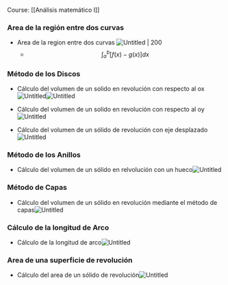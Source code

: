 Course: [[Análisis matemático I]]
### Area de la región entre dos curvas

- Area de la region entre dos curvas ![Untitled | 200](Images/Aplicaciones%20de%20la%20Integral%20Definida/Untitled.png)
	- $$\int_a^b[f(x)-g(x)]dx$$

### Método de los Discos
- Cálculo del volumen de un solido en revolución con respecto al ox ![Untitled](Images/Aplicaciones%20de%20la%20Integral%20Definida/Untitled%203.png)![Untitled](Images/Aplicaciones%20de%20la%20Integral%20Definida/Untitled%204.png)

- Cálculo del volumen de un solido en revolución con respecto al oy![Untitled](Images/Aplicaciones%20de%20la%20Integral%20Definida/Untitled%205.png)

- Cálculo del volumen de un sólido de revolución con eje desplazado![Untitled](Images/Aplicaciones%20de%20la%20Integral%20Definida/Untitled%206.png)


### Método de los Anillos
- Cálculo del volumen de un sólido en relvolución con un hueco![Untitled](Images/Aplicaciones%20de%20la%20Integral%20Definida/Untitled%207.png)

### Método de Capas
- Cálculo del volumen de un sólido en revolución mediante el método de capas![Untitled](Images/Aplicaciones%20de%20la%20Integral%20Definida/Untitled%208.png)


### Cálculo de la longitud de Arco
- Cálculo de la longitud de arco![Untitled](Images/Aplicaciones%20de%20la%20Integral%20Definida/Untitled%209.png)


### Area de una superficie de revolución
- Cálculo del area de un sólido de revolución![Untitled](Images/Aplicaciones%20de%20la%20Integral%20Definida/Untitled%2010.png)
